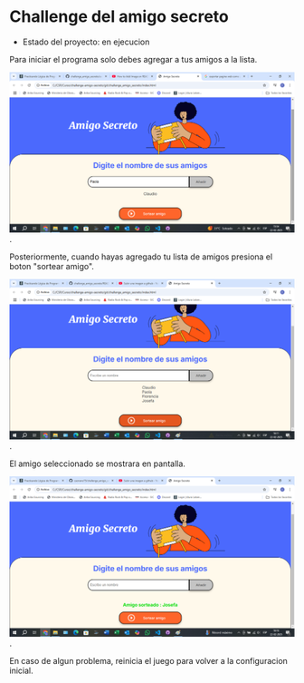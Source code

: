 <h1>Challenge del amigo secreto</h1>

- Estado del proyecto: en ejecucion
  
Para iniciar el programa solo debes agregar a tus amigos a la lista.

![ ](https://github.com/cserrano75/challenge_amigo_secreto/blob/main/assets/Instrucciones1.png).

Posteriormente, cuando hayas agregado tu lista de amigos presiona el boton "sortear amigo".

![ ](https://github.com/cserrano75/challenge_amigo_secreto/blob/main/assets/Instrucciones2.png).

El amigo seleccionado se mostrara en pantalla.

![ ](https://github.com/cserrano75/challenge_amigo_secreto/blob/main/assets/Instrucciones3.png).

En caso de algun problema, reinicia el juego para volver a la configuracion inicial.
